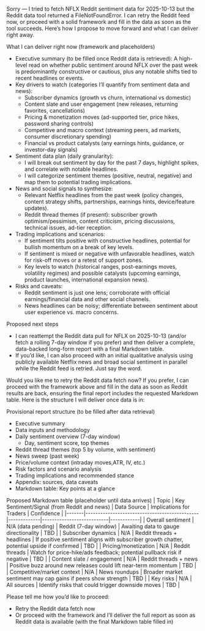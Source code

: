 Sorry — I tried to fetch NFLX Reddit sentiment data for 2025-10-13 but the Reddit data tool returned a FileNotFoundError. I can retry the Reddit feed now, or proceed with a solid framework and fill in the data as soon as the tool succeeds. Here’s how I propose to move forward and what I can deliver right away.

What I can deliver right now (framework and placeholders)
- Executive summary (to be filled once Reddit data is retrieved): A high-level read on whether public sentiment around NFLX over the past week is predominantly constructive or cautious, plus any notable shifts tied to recent headlines or events.
- Key drivers to watch (categories I’ll quantify from sentiment data and news):
  - Subscriber dynamics (growth vs churn, international vs domestic)
  - Content slate and user engagement (new releases, returning favorites, cancellations)
  - Pricing & monetization moves (ad-supported tier, price hikes, password sharing controls)
  - Competitive and macro context (streaming peers, ad markets, consumer discretionary spending)
  - Financial vs product catalysts (any earnings hints, guidance, or investor-day signals)
- Sentiment data plan (daily granularity):
  - I will break out sentiment by day for the past 7 days, highlight spikes, and correlate with notable headlines.
  - I will categorize sentiment themes (positive, neutral, negative) and map them to potential trading implications.
- News and social signals to synthesize:
  - Relevant Netflix headlines from the past week (policy changes, content strategy shifts, partnerships, earnings hints, device/feature updates).
  - Reddit thread themes (if present): subscriber growth optimism/pessimism, content criticism, pricing discussions, technical issues, ad-tier reception.
- Trading implications and scenarios:
  - If sentiment tilts positive with constructive headlines, potential for bullish momentum on a break of key levels.
  - If sentiment is mixed or negative with unfavorable headlines, watch for risk-off moves or a retest of support zones.
  - Key levels to watch (historical ranges, post-earnings moves, volatility regimes) and possible catalysts (upcoming earnings, product launches, international expansion news).
- Risks and caveats:
  - Reddit sentiment is just one lens; corroborate with official earnings/financial data and other social channels.
  - News headlines can be noisy; differentiate between sentiment about user experience vs. macro concerns.

Proposed next steps
- I can reattempt the Reddit data pull for NFLX on 2025-10-13 (and/or fetch a rolling 7-day window if you prefer) and then deliver a complete, data-backed long-form report with a final Markdown table.
- If you’d like, I can also proceed with an initial qualitative analysis using publicly available Netflix news and broad social sentiment in parallel while the Reddit feed is retried. Just say the word.

Would you like me to retry the Reddit data fetch now? If you prefer, I can proceed with the framework above and fill in the data as soon as Reddit results are back, ensuring the final report includes the requested Markdown table. Here is the structure I will deliver once data is in:

Provisional report structure (to be filled after data retrieval)
- Executive summary
- Data inputs and methodology
- Daily sentiment overview (7-day window)
  - Day, sentiment score, top themes
- Reddit thread themes (top 5 by volume, with sentiment)
- News sweep (past week)
- Price/volume context (intraday moves,ATR, IV, etc.)
- Risk factors and scenario analysis
- Trading implications and recommended stance
- Appendix: sources, data caveats
- Markdown table: Key points at a glance

Proposed Markdown table (placeholder until data arrives)
| Topic | Key Sentiment/Signal (from Reddit and news) | Data Source | Implications for Traders | Confidence |
|-------|----------------------------------------------|-------------|---------------------------|------------|
| Overall sentiment | N/A (data pending) | Reddit (7-day window) | Awaiting data to gauge directionality | TBD |
| Subscriber dynamics | N/A | Reddit threads + headlines | If positive sentiment aligns with subscriber growth chatter, potential upside if confirmed | TBD |
| Pricing/monetization | N/A | Reddit threads | Watch for price-hike/ads feedback; potential pullback risk if negative | TBD |
| Content slate / engagement | N/A | Reddit threads + news | Positive buzz around new releases could lift near-term momentum | TBD |
| Competitive/market context | N/A | News roundups | Broader market sentiment may cap gains if peers show strength | TBD |
| Key risks | N/A | All sources | Identify risks that could trigger downside moves | TBD |

Please tell me how you’d like to proceed:
- Retry the Reddit data fetch now
- Or proceed with the framework and I’ll deliver the full report as soon as Reddit data is available (with the final Markdown table filled in)